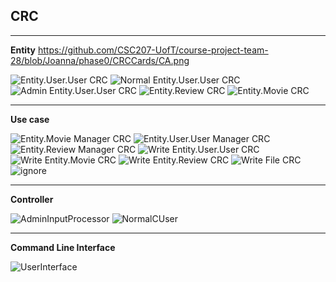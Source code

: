 ## CRC
****
**Entity**
https://github.com/CSC207-UofT/course-project-team-28/blob/Joanna/phase0/CRCCards/CA.png

![Entity.User.User CRC](https://github.com/CSC207-UofT/course-project-team-28/blob/main/src/CRCCards/usercrc.jpeg)
![Normal Entity.User.User CRC](https://github.com/CSC207-UofT/course-project-team-28/blob/main/src/CRCCards/normalusercrc.jpeg)
![Admin Entity.User.User CRC](https://github.com/CSC207-UofT/course-project-team-28/blob/main/src/CRCCards/adminusercrc.jpeg)
![Entity.Review CRC](https://github.com/CSC207-UofT/course-project-team-28/blob/main/src/CRCCards/reviewcrc.jpeg)
![Entity.Movie CRC](https://github.com/CSC207-UofT/course-project-team-28/blob/main/src/CRCCards/moviecrc.jpeg)
****
**Use case**

![Entity.Movie Manager CRC](https://github.com/CSC207-UofT/course-project-team-28/blob/main/src/CRCCards/moviemanagercrc.jpeg)
![Entity.User.User Manager CRC](https://github.com/CSC207-UofT/course-project-team-28/blob/main/src/CRCCards/usermanagercrc.jpeg)
![Entity.Review Manager CRC](https://github.com/CSC207-UofT/course-project-team-28/blob/main/src/CRCCards/reviewmanagercrc.jpeg)
![Write Entity.User.User CRC](https://github.com/CSC207-UofT/course-project-team-28/blob/main/src/CRCCards/writeusercrc.jpeg)
![Write Entity.Movie CRC](https://github.com/CSC207-UofT/course-project-team-28/blob/main/src/CRCCards/writemoviecrc.jpeg)
![Write Entity.Review CRC](https://github.com/CSC207-UofT/course-project-team-28/blob/main/src/CRCCards/writereviewcrc.jpeg)
![Write File CRC](https://github.com/CSC207-UofT/course-project-team-28/blob/main/src/CRCCards/writefilecrc.jpeg)
![ignore](https://github.com/CSC207-UofT/course-project-team-28/blob/main/src/CRCCards/ignore1lncrc.jpeg)
****
**Controller**

![AdminInputProcessor](https://github.com/CSC207-UofT/course-project-team-28/blob/main/src/CRCCards/adminipcrc.jpeg)
![NormalCUser](https://github.com/CSC207-UofT/course-project-team-28/blob/main/src/CRCCards/normipcrc.jpeg)
****
**Command Line Interface**

![UserInterface](https://github.com/CSC207-UofT/course-project-team-28/blob/main/src/CRCCards/uicrc.jpeg)